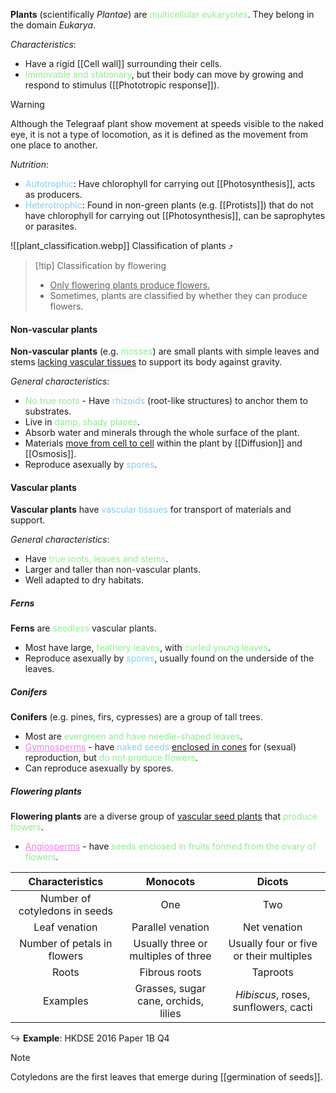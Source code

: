 **Plants** (scientifically *Plantae*) are <span style="color: lightgreen">multicellular eukaryotes</span>. They belong in the domain *Eukarya*.

*Characteristics*:
- Have a rigid [[Cell wall]] surrounding their cells.
- <span style="color: lightgreen">Immovable and stationary</span>, but their body can move by growing and respond to stimulus ([[Phototropic response]]).

> [!warning]
> Although the Telegraaf plant show movement at speeds visible to the naked eye, it is not a type of locomotion, as it is defined as the movement from one place to another.

*Nutrition*:
- <span style="color: skyblue">Autotrophic</span>: Have chlorophyll for carrying out [[Photosynthesis]], acts as producers.
- <span style="color: skyblue">Heterotrophic</span>: Found in non-green plants (e.g. [[Protists]]) that do not have chlorophyll for carrying out [[Photosynthesis]], can be saprophytes or parasites.

![[plant_classification.webp]]
Classification of plants ⤴️

> [!tip] Classification by flowering
> - <u>Only flowering plants produce flowers.</u>
> - Sometimes, plants are classified by whether they can produce flowers.

#### Non-vascular plants
**Non-vascular plants** (e.g. <span style="color: lightgreen">mosses</span>) are small plants with simple leaves and stems <u>lacking vascular tissues</u> to support its body against gravity.

*General characteristics*:
- <span style="color: lightgreen">No true roots</span> - Have <span style="color: skyblue">rhizoids</span> (root-like structures) to anchor them to substrates.
- Live in <span style="color: lightgreen">damp, shady places</span>.
- Absorb water and minerals through the whole surface of the plant.
- Materials <u>move from cell to cell</u> within the plant by [[Diffusion]] and [[Osmosis]].
- Reproduce asexually by <span style="color: skyblue">spores</span>.

#### Vascular plants
**Vascular plants** have <span style="color: skyblue">vascular tissues</span> for transport of materials and support.

*General characteristics*:
- Have <span style="color: lightgreen">true roots, leaves and stems</span>.
- Larger and taller than non-vascular plants.
- Well adapted to dry habitats.

##### Ferns
**Ferns** are <span style="color: lightgreen">seedless</span> vascular plants.
- Most have large, <span style="color: lightgreen">feathery leaves</span>, with <span style="color: lightgreen">curled young leaves</span>.
- Reproduce asexually by <span style="color: skyblue">spores</span>, usually found on the underside of the leaves.

##### Conifers
**Conifers** (e.g. pines, firs, cypresses) are a group of tall trees.
- Most are <span style="color: lightgreen">evergreen and have needle-shaped leaves</span>.
- <span style="color: violet"><u>Gymnosperms</u></span> - have <span style="color: skyblue">naked seeds</span> <u>enclosed in cones</u> for (sexual) reproduction, but <span style="color: lightgreen">do not produce flowers</span>.
- Can reproduce asexually by spores.

##### Flowering plants
**Flowering plants** are a diverse group of <u>vascular seed plants</u> that <span style="color: lightgreen">produce flowers</span>. 
- <span style="color: violet"><u>Angiosperms</u></span> - have <span style="color: lightgreen">seeds enclosed in fruits formed from the ovary of flowers</span>.

|        Characteristics        |               Monocots               |                 Dicots                  |
| :---------------------------: | :----------------------------------: | :-------------------------------------: |
| Number of cotyledons in seeds |                 One                  |                   Two                   |
|         Leaf venation         |          Parallel venation           |              Net venation               |
|  Number of petals in flowers  | Usually three or multiples of three  | Usually four or five or their multiples |
|             Roots             |            Fibrous roots             |                Taproots                 |
|           Examples            | Grasses, sugar cane, orchids, lilies |  *Hibiscus*, roses, sunflowers, cacti   |
↪️ **Example**: HKDSE 2016 Paper 1B Q4

> [!note]
> Cotyledons are the first leaves that emerge during [[germination of seeds]].

